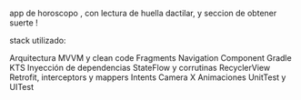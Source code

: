 app de horoscopo , con lectura de huella dactilar, y seccion de obtener suerte !


stack utilizado:

Arquitectura MVVM y clean code
Fragments
Navigation Component
Gradle KTS
Inyección de dependencias
StateFlow y corrutinas
RecyclerView
Retrofit, interceptors y mappers
Intents
Camera X
Animaciones
UnitTest y UITest